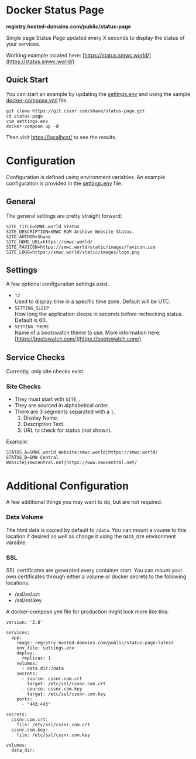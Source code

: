 # Docker Status Page
**registry.hosted-domains.com/public/status-page**

Single page Status Page updated every X seconds to display the status of your services.

Working example located here: [https://status.smwc.world/](https://status.smwc.world/)

## Quick Start
You can start an example by updating the [settings.env](settings.env) and using the sample [docker-compose.yml](docker-compose.yml) file.
```
git clone https://git.cssnr.com/shane/status-page.git
cd status-page
vim settings.env
docker-compose up -d
```
Then visit [https://localhost/](https://localhost/) to see the results.

# Configuration
Configuration is defined using environment variables. An example configuration is provided in the [settings.env](settings.env) file.

## General
The general settings are pretty straight forward:
```
SITE_TITLE=SMWC.world Status
SITE_DESCRIPTION=SMWC ROM Archive Website Status.
SITE_AUTHOR=Shane
SITE_HOME_URL=https://smwc.world/
SITE_FAVICON=https://smwc.world/static/images/favicon.ico
SITE_LOGO=https://smwc.world/static/images/logo.png
```

## Settings
A few optional configuration settings exist.
- `TZ`  
Used to display time in a specific time zone. Default will be UTC.
- `SETTING_SLEEP`  
How long the application sleeps in seconds before rechecking status. Default is 60.
- `SETTING_THEME`  
Name of a bootswatch theme to use. More information here: [https://bootswatch.com/](https://bootswatch.com/)

## Service Checks
Currently, only site checks exist.

### Site Checks
- They must start with `SITE_`.
- They are sourced in alphabetical order.
- There are 3 segments separated with a `|`.
  1. Display Name.
  2. Description Text.
  3. URL to check for status (not shown).

Example:
```
STATUS_A=SMWC.world Website|smwc.world|https://smwc.world/
STATUS_B=SMW Central Website|smwcentral.net|https://www.smwcentral.net/
```

# Additional Configuration
A few additional things you may want to do, but are not required.
### Data Volume
The html data is copied by default to `/data`. You can mount a voume to this location if desired as well as change it using the `DATA_DIR` environment varaible.
### SSL
SSL certificates are generated every container start. You can mount your own certificates through either a volume or docker secrets to the following locations:
- /ssl/ssl.crt
- /ssl/ssl.key


A docker-compose.yml file for production might look more like this:
```
version: '3.8'

services:
  app:
    image: registry.hosted-domains.com/public/status-page:latest
    env_file: settings.env
    deploy:
      replicas: 1
    volumes:
      - data_dir:/data
    secrets:
      - source: cssnr.com.crt
        target: /etc/ssl/cssnr.com.crt
      - source: cssnr.com.key
        target: /etc/ssl/cssnr.com.key
    ports:
      - "443:443"

secrets:
  cssnr.com.crt:
    file: /etc/ssl/cssnr.com.crt
  cssnr.com.key:
    file: /etc/ssl/cssnr.com.key

volumes:
  data_dir:
```
